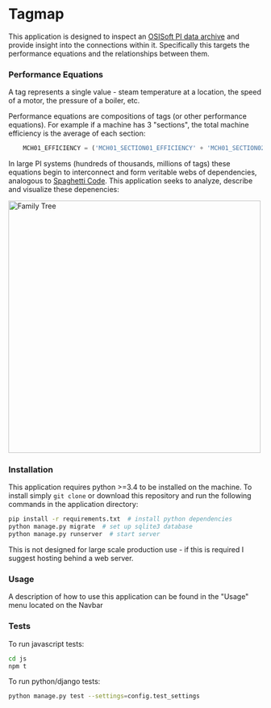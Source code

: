 # Tagmap

This application is designed to inspect an [OSISoft PI data archive](https://techsupport.osisoft.com/products/pi-server/pi-data-archive/overview/) and provide insight into the connections within it. Specifically this targets the
performance equations and the relationships between them.



### Performance Equations

A tag represents a single value - steam temperature at a location, the speed of a motor,
the pressure of a boiler, etc. 

Performance equations are compositions of tags (or other performance equations). For example if a machine has 3 "sections", the total machine
efficiency is the average of each section:

```python
    MCH01_EFFICIENCY = ('MCH01_SECTION01_EFFICIENCY' + 'MCH01_SECTION02_EFFICIENCY' +'MCH01_SECTION03_EFFICIENCY') / 3
```

In large PI systems (hundreds of thousands, millions of tags) these equations begin to interconnect and form veritable webs
of dependencies, analogous to [Spaghetti Code](https://en.wikipedia.org/wiki/Spaghetti_code). This application seeks to analyze,
describe and visualize these depenencies:

<img src="http://res.cloudinary.com/dvr87tqip/image/upload/v1493901490/tagmap_cdor0w.png" alt="Family Tree" width="500px" />


### Installation

This application requires python >=3.4 to be installed on the machine. To install simply `git clone` or download this repository
and run the following commands in the application directory:

```bash
pip install -r requirements.txt  # install python dependencies
python manage.py migrate  # set up sqlite3 database
python manage.py runserver  # start server
```

This is not designed for large scale production use - if this is required I suggest hosting behind a web server.


### Usage

A description of how to use this application can be found in the "Usage" menu located on the Navbar


### Tests

To run javascript tests:

```bash
cd js
npm t
```

To run python/django tests:
```bash
python manage.py test --settings=config.test_settings
```
